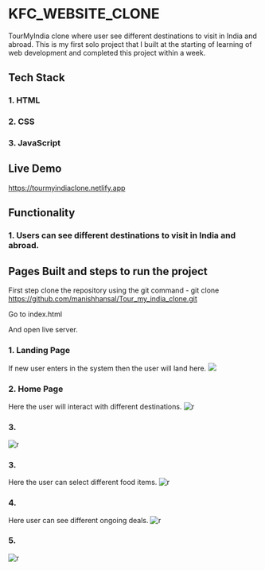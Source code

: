 # KFC_WEBSITE_CLONE

TourMyIndia clone where user see different destinations to visit in India and abroad. This is my first solo project that I built at the starting of learning of web development and completed this project within a week.

## Tech Stack

### 1. HTML
### 2. CSS
### 3. JavaScript

## Live Demo
https://tourmyindiaclone.netlify.app

## Functionality

### 1. Users can see different destinations to visit in India and abroad.


## Pages Built and steps to run the project

First step clone the repository using the git command - git clone https://github.com/manishhansal/Tour_my_india_clone.git

Go to index.html

And open live server.

### 1. Landing Page
If new user enters in the system then the user will land here.
<img src="https://i.ibb.co/QJdWbsv/Screenshot-1882.png" />

### 2. Home Page
Here the user will interact with different destinations.
![r](https://i.ibb.co/mTTjp2K/Screenshot-1883.png)

### 3.
![r](https://i.ibb.co/28Hbs99/Screenshot-1884.png)

### 3.
Here the user can select different food items.
![r](https://i.ibb.co/9qnhnKb/Screenshot-1885.png)

### 4.
Here user can see different ongoing deals.
![r](https://i.ibb.co/7CpYZwd/Screenshot-1888.png)

### 5.
![r](https://i.ibb.co/gwJ2w7F/Screenshot-1886.png)
